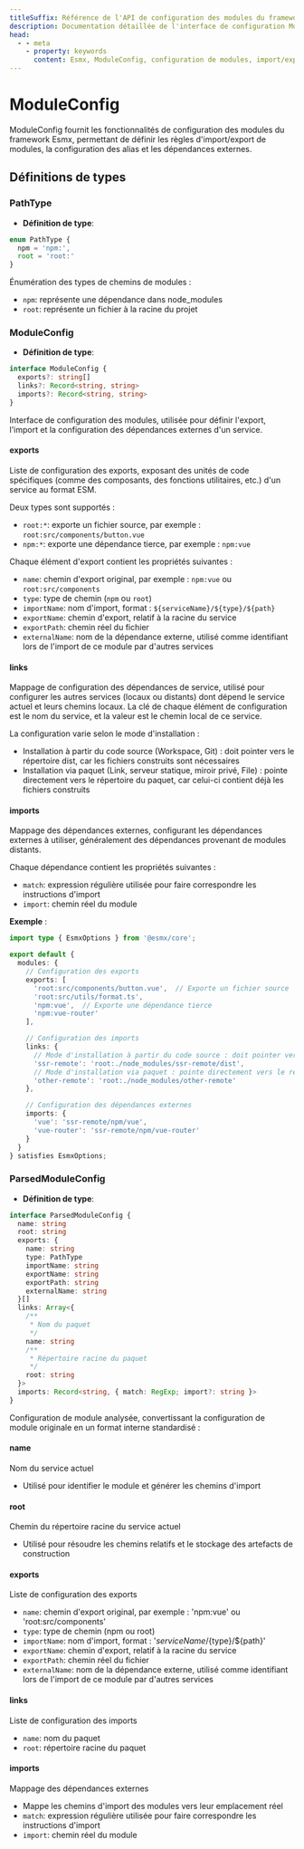 ```yaml
---
titleSuffix: Référence de l'API de configuration des modules du framework Esmx
description: Documentation détaillée de l'interface de configuration ModuleConfig du framework Esmx, incluant les règles d'import/export de modules, la configuration des alias et la gestion des dépendances externes, pour aider les développeurs à comprendre en profondeur le système de modularité du framework.
head:
  - - meta
    - property: keywords
      content: Esmx, ModuleConfig, configuration de modules, import/export de modules, dépendances externes, configuration d'alias, gestion des dépendances, framework d'application Web
---
```


# ModuleConfig

ModuleConfig fournit les fonctionnalités de configuration des modules du framework Esmx, permettant de définir les règles d'import/export de modules, la configuration des alias et les dépendances externes.

## Définitions de types

### PathType

- **Définition de type**:
```ts
enum PathType {
  npm = 'npm:', 
  root = 'root:'
}
```

Énumération des types de chemins de modules :
- `npm`: représente une dépendance dans node_modules
- `root`: représente un fichier à la racine du projet

### ModuleConfig

- **Définition de type**:
```ts
interface ModuleConfig {
  exports?: string[]
  links?: Record<string, string>
  imports?: Record<string, string>
}
```

Interface de configuration des modules, utilisée pour définir l'export, l'import et la configuration des dépendances externes d'un service.

#### exports

Liste de configuration des exports, exposant des unités de code spécifiques (comme des composants, des fonctions utilitaires, etc.) d'un service au format ESM.

Deux types sont supportés :
- `root:*`: exporte un fichier source, par exemple : `root:src/components/button.vue`
- `npm:*`: exporte une dépendance tierce, par exemple : `npm:vue`

Chaque élément d'export contient les propriétés suivantes :
- `name`: chemin d'export original, par exemple : `npm:vue` ou `root:src/components`
- `type`: type de chemin (`npm` ou `root`)
- `importName`: nom d'import, format : `${serviceName}/${type}/${path}`
- `exportName`: chemin d'export, relatif à la racine du service
- `exportPath`: chemin réel du fichier
- `externalName`: nom de la dépendance externe, utilisé comme identifiant lors de l'import de ce module par d'autres services

#### links

Mappage de configuration des dépendances de service, utilisé pour configurer les autres services (locaux ou distants) dont dépend le service actuel et leurs chemins locaux. La clé de chaque élément de configuration est le nom du service, et la valeur est le chemin local de ce service.

La configuration varie selon le mode d'installation :
- Installation à partir du code source (Workspace, Git) : doit pointer vers le répertoire dist, car les fichiers construits sont nécessaires
- Installation via paquet (Link, serveur statique, miroir privé, File) : pointe directement vers le répertoire du paquet, car celui-ci contient déjà les fichiers construits

#### imports

Mappage des dépendances externes, configurant les dépendances externes à utiliser, généralement des dépendances provenant de modules distants.

Chaque dépendance contient les propriétés suivantes :
- `match`: expression régulière utilisée pour faire correspondre les instructions d'import
- `import`: chemin réel du module

**Exemple** :
```ts title="entry.node.ts"
import type { EsmxOptions } from '@esmx/core';

export default {
  modules: {
    // Configuration des exports
    exports: [
      'root:src/components/button.vue',  // Exporte un fichier source
      'root:src/utils/format.ts',
      'npm:vue',  // Exporte une dépendance tierce
      'npm:vue-router'
    ],

    // Configuration des imports
    links: {
      // Mode d'installation à partir du code source : doit pointer vers le répertoire dist
      'ssr-remote': 'root:./node_modules/ssr-remote/dist',
      // Mode d'installation via paquet : pointe directement vers le répertoire du paquet
      'other-remote': 'root:./node_modules/other-remote'
    },

    // Configuration des dépendances externes
    imports: {
      'vue': 'ssr-remote/npm/vue',
      'vue-router': 'ssr-remote/npm/vue-router'
    }
  }
} satisfies EsmxOptions;
```

### ParsedModuleConfig

- **Définition de type**:
```ts
interface ParsedModuleConfig {
  name: string
  root: string
  exports: {
    name: string
    type: PathType
    importName: string
    exportName: string
    exportPath: string
    externalName: string
  }[]
  links: Array<{
    /**
     * Nom du paquet
     */
    name: string
    /**
     * Répertoire racine du paquet
     */
    root: string
  }>
  imports: Record<string, { match: RegExp; import?: string }>
}
```

Configuration de module analysée, convertissant la configuration de module originale en un format interne standardisé :

#### name
Nom du service actuel
- Utilisé pour identifier le module et générer les chemins d'import

#### root
Chemin du répertoire racine du service actuel
- Utilisé pour résoudre les chemins relatifs et le stockage des artefacts de construction

#### exports
Liste de configuration des exports
- `name`: chemin d'export original, par exemple : 'npm:vue' ou 'root:src/components'
- `type`: type de chemin (npm ou root)
- `importName`: nom d'import, format : '${serviceName}/${type}/${path}'
- `exportName`: chemin d'export, relatif à la racine du service
- `exportPath`: chemin réel du fichier
- `externalName`: nom de la dépendance externe, utilisé comme identifiant lors de l'import de ce module par d'autres services

#### links
Liste de configuration des imports
- `name`: nom du paquet
- `root`: répertoire racine du paquet

#### imports
Mappage des dépendances externes
- Mappe les chemins d'import des modules vers leur emplacement réel
- `match`: expression régulière utilisée pour faire correspondre les instructions d'import
- `import`: chemin réel du module
```